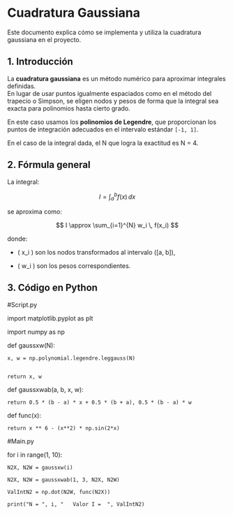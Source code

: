 # Cuadratura Gaussiana

Este documento explica cómo se implementa y utiliza la cuadratura gaussiana en el proyecto.

## 1. Introducción
La **cuadratura gaussiana** es un método numérico para aproximar integrales definidas.  
En lugar de usar puntos igualmente espaciados como en el método del trapecio o Simpson, se eligen nodos y pesos de forma que la integral sea exacta para polinomios hasta cierto grado.

En este caso usamos los **polinomios de Legendre**, que proporcionan los puntos de integración adecuados en el intervalo estándar `[-1, 1]`.

En el caso de la integral dada, el N que logra la exactitud es N = 4.

## 2. Fórmula general

La integral:


$$
I = \int_a^b f(x)\,dx
$$

se aproxima como:


$$
I \approx \sum_{i=1}^{N} w_i \, f(x_i)
$$


donde:

- \( x_i \) son los nodos transformados al intervalo \([a, b]\),

- \( w_i \) son los pesos correspondientes.


## 3. Código en Python
#Script.py

import matplotlib.pyplot as plt

import numpy as np


def gaussxw(N):

    x, w = np.polynomial.legendre.leggauss(N)
    

    return x, w
    

def gaussxwab(a, b, x, w):

    return 0.5 * (b - a) * x + 0.5 * (b + a), 0.5 * (b - a) * w
    

def func(x):

    return x ** 6 - (x**2) * np.sin(2*x)
    
    
    
    
#Main.py
    
for i in range(1, 10):  

    N2X, N2W = gaussxw(i)
    
    N2X, N2W = gaussxwab(1, 3, N2X, N2W)
    
    ValIntN2 = np.dot(N2W, func(N2X))
    
    print("N = ", i, "   Valor I =  ", ValIntN2)
    

